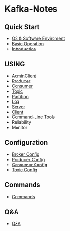 # Kafka-Notes

## Quick Start
- [OS & Software Enviroment](https://github.com/mihumouse/Kafka-Notes/blob/main/notes/01_01Enviroment.md)
- [Basic Operation](https://github.com/mihumouse/Kafka-Notes/blob/main/notes/01_02Basic_Operation.md)
- [Introduction](https://github.com/mihumouse/Kafka-Notes/blob/main/notes/00Introduction.md)

## USING
- [AdminClient](https://github.com/mihumouse/Kafka-Notes/blob/main/notes/02AdminClient.md)
- [Producer](https://github.com/mihumouse/Kafka-Notes/blob/main/notes/04Producer.md)
- [Consumer](https://github.com/mihumouse/Kafka-Notes/blob/main/notes/05Consumer.md)
- [Topic](https://github.com/mihumouse/Kafka-Notes/blob/main/notes/06Topic.md)
- [Partition](https://github.com/mihumouse/Kafka-Notes/blob/main/notes/07Partition.md)
- [Log](https://github.com/mihumouse/Kafka-Notes/blob/main/notes/08Log.md)
- [Server](https://github.com/mihumouse/Kafka-Notes/blob/main/notes/09Server.md)
- [Client](https://github.com/mihumouse/Kafka-Notes/blob/main/notes/10Client.md)
- [Command-Line Tools](https://github.com/mihumouse/Kafka-Notes/blob/main/notes/11Tools.md)
- Reliability
- Monitor


## Configuration
- [Broker Config](https://github.com/mihumouse/Kafka-Notes/blob/main/notes/03_01Broker_Config.md)
- [Producer Config](https://github.com/mihumouse/Kafka-Notes/blob/main/notes/03_02Producer_Config.md)
- [Consumer Config](https://github.com/mihumouse/Kafka-Notes/blob/main/notes/03_03Consumer_Config.md)
- [Topic Config](https://github.com/mihumouse/Kafka-Notes/blob/main/notes/03_04Topic_Config.md)

## Commands
- [Commands](https://github.com/mihumouse/Kafka-Notes/blob/main/notes/99Commands.md)

## Q&A
- [Q&A](https://github.com/mihumouse/Kafka-Notes/blob/main/notes/Q&A.md)
